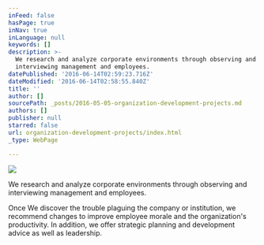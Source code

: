```yaml
---
inFeed: false
hasPage: true
inNav: true
inLanguage: null
keywords: []
description: >-
  We research and analyze corporate environments through observing and
  interviewing management and employees. 
datePublished: '2016-06-14T02:59:23.716Z'
dateModified: '2016-06-14T02:58:55.840Z'
title: ''
author: []
sourcePath: _posts/2016-05-05-organization-development-projects.md
authors: []
publisher: null
starred: false
url: organization-development-projects/index.html
_type: WebPage

---
```

![](https://the-grid-user-content.s3-us-west-2.amazonaws.com/eddc5162-e3e1-4a6d-9ad1-95c85a82a6b3.jpg)

We research and analyze corporate environments through observing and interviewing management and employees. 

Once We discover the trouble plaguing the company or institution, we recommend changes to improve employee morale and the organization's productivity. In addition, we offer strategic planning and development advice as well as leadership.